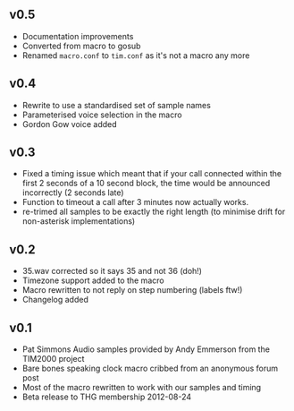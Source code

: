 ## v0.5
 - Documentation improvements
 - Converted from macro to gosub
 - Renamed `macro.conf` to `tim.conf` as it's not a macro any more

## v0.4
 - Rewrite to use a standardised set of sample names
 - Parameterised voice selection in the macro
 - Gordon Gow voice added

## v0.3
 - Fixed a timing issue which meant that if your call connected within the
   first 2 seconds of a 10 second block, the time would be announced
   incorrectly (2 seconds late)
 - Function to timeout a call after 3 minutes now actually works.
 - re-trimed all samples to be exactly the right length (to minimise drift
   for non-asterisk implementations)

## v0.2
 - 35.wav corrected so it says 35 and not 36 (doh!)
 - Timezone support added to the macro
 - Macro rewritten to not reply on step numbering (labels ftw!)
 - Changelog added

## v0.1
 - Pat Simmons Audio samples provided by Andy Emmerson from the TIM2000 project
 - Bare bones speaking clock macro cribbed from an anonymous forum post
 - Most of the macro rewritten to work with our samples and timing
 - Beta release to THG membership 2012-08-24

